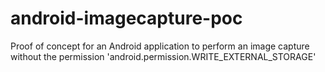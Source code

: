# android-imagecapture-poc
Proof of concept for an Android application to perform an image capture without the permission 'android.permission.WRITE_EXTERNAL_STORAGE'
